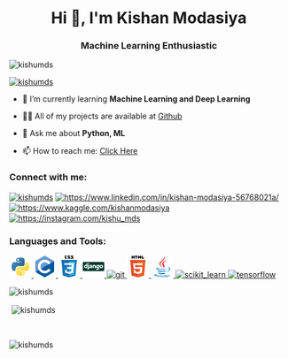 <h1 align="center">Hi 👋, I'm Kishan Modasiya</h1>
<h3 align="center">Machine Learning Enthusiastic</h3>

<p align="left"> <img src="https://komarev.com/ghpvc/?username=kishumds&label=Profile%20views&color=0e75b6&style=flat" alt="kishumds" /> </p>

<p align="left"> <a href="https://twitter.com/kishumds" target="blank"><img src="https://img.shields.io/twitter/follow/kishumds?logo=twitter&style=for-the-badge" alt="kishumds" /></a> </p>

- 🌱 I’m currently learning **Machine Learning and Deep Learning**

- 👨‍💻 All of my projects are available at [Github](https://github.com/kishumds)

- 💬 Ask me about **Python, ML**

- 📫 How to reach me: [Click Here](kishumds.bio.link)

<h3 align="left">Connect with me:</h3>
<p align="left">
<a href="https://twitter.com/kishumds" target="blank"><img align="center" src="https://raw.githubusercontent.com/rahuldkjain/github-profile-readme-generator/master/src/images/icons/Social/twitter.svg" alt="kishumds" height="30" width="40" /></a>
<a href="https://linkedin.com/in/https://www.linkedin.com/in/kishan-modasiya-56768021a/" target="blank"><img align="center" src="https://raw.githubusercontent.com/rahuldkjain/github-profile-readme-generator/master/src/images/icons/Social/linked-in-alt.svg" alt="https://www.linkedin.com/in/kishan-modasiya-56768021a/" height="30" width="40" /></a>
<a href="https://kaggle.com/https://www.kaggle.com/kishanmodasiya" target="blank"><img align="center" src="https://raw.githubusercontent.com/rahuldkjain/github-profile-readme-generator/master/src/images/icons/Social/kaggle.svg" alt="https://www.kaggle.com/kishanmodasiya" height="30" width="40" /></a>
<a href="https://instagram.com/https://instagram.com/kishu_mds" target="blank"><img align="center" src="https://raw.githubusercontent.com/rahuldkjain/github-profile-readme-generator/master/src/images/icons/Social/instagram.svg" alt="https://instagram.com/kishu_mds" height="30" width="40" /></a>
</p>

<h3 align="left">Languages and Tools:</h3>
<p align="left">  <a href="https://www.python.org" target="_blank"> <img src="https://raw.githubusercontent.com/devicons/devicon/master/icons/python/python-original.svg" alt="python" width="40" height="40"/> </a><a href="https://www.cprogramming.com/" target="_blank"> <img src="https://raw.githubusercontent.com/devicons/devicon/master/icons/c/c-original.svg" alt="c" width="40" height="40"/> </a> <a href="https://www.w3schools.com/css/" target="_blank"> <img src="https://raw.githubusercontent.com/devicons/devicon/master/icons/css3/css3-original-wordmark.svg" alt="css3" width="40" height="40"/> </a> <a href="https://www.djangoproject.com/" target="_blank"> <img src="https://raw.githubusercontent.com/devicons/devicon/master/icons/django/django-original.svg" alt="django" width="40" height="40"/> </a> <a href="https://git-scm.com/" target="_blank"> <img src="https://www.vectorlogo.zone/logos/git-scm/git-scm-icon.svg" alt="git" width="40" height="40"/> </a> <a href="https://www.w3.org/html/" target="_blank"> <img src="https://raw.githubusercontent.com/devicons/devicon/master/icons/html5/html5-original-wordmark.svg" alt="html5" width="40" height="40"/> </a> <a href="https://www.java.com" target="_blank"> <img src="https://raw.githubusercontent.com/devicons/devicon/master/icons/java/java-original.svg" alt="java" width="40" height="40"/> </a> <a href="https://scikit-learn.org/" target="_blank"> <img src="https://upload.wikimedia.org/wikipedia/commons/0/05/Scikit_learn_logo_small.svg" alt="scikit_learn" width="40" height="40"/> </a> <a href="https://www.tensorflow.org" target="_blank"> <img src="https://www.vectorlogo.zone/logos/tensorflow/tensorflow-icon.svg" alt="tensorflow" width="40" height="40"/> </a> </p>

<p><img align="left" src="https://github-readme-stats.vercel.app/api/top-langs?username=kishumds&show_icons=true&locale=en&layout=compact" alt="kishumds" /></p><br>

<p>&nbsp;<img align="center" src="https://github-readme-stats.vercel.app/api?username=kishumds&show_icons=true&locale=en" alt="kishumds" /></p><br>

<p><img align="center" src="https://github-readme-streak-stats.herokuapp.com/?user=kishumds&" alt="kishumds" /></p>
